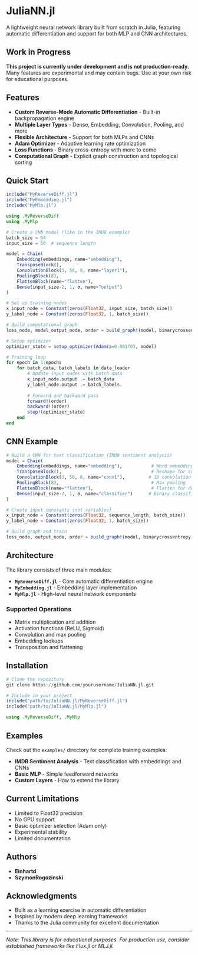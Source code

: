 # JuliaNN.jl

A lightweight neural network library built from scratch in Julia, featuring automatic differentiation and support for both MLP and CNN architectures.

## Work in Progress

**This project is currently under development and is not production-ready.** Many features are experimental and may contain bugs. Use at your own risk for educational purposes.

## Features

- **Custom Reverse-Mode Automatic Differentiation** - Built-in backpropagation engine
- **Multiple Layer Types** - Dense, Embedding, Convolution, Pooling, and more
- **Flexible Architecture** - Support for both MLPs and CNNs
- **Adam Optimizer** - Adaptive learning rate optimization
- **Loss Functions** - Binary cross-entropy with more to come
- **Computational Graph** - Explicit graph construction and topological sorting

## Quick Start

```julia
include("MyReverseDiff.jl")
include("MyEmbedding.jl")
include("MyMlp.jl")

using .MyReverseDiff
using .MyMlp

# Create a CNN model (like in the IMDB example)
batch_size = 64
input_size = 50  # sequence length

model = Chain(
    Embedding(embeddings, name="embedding"),
    TransposeBlock(),
    ConvolutionBlock(3, 50, 8, name="layer1"),
    PoolingBlock(8),
    FlattenBlock(name="flatten"),
    Dense(input_size-2, 1, σ, name="output")
)

# Set up training nodes
x_input_node = Constant(zeros(Float32, input_size, batch_size))
y_label_node = Constant(zeros(Float32, 1, batch_size))

# Build computational graph
loss_node, model_output_node, order = build_graph!(model, binarycrossentropy, x_input_node, y_label_node)

# Setup optimizer
optimizer_state = setup_optimizer(Adam(a=0.001f0), model)

# Training loop
for epoch in 1:epochs
    for batch_data, batch_labels in data_loader
        # Update input nodes with batch data
        x_input_node.output .= batch_data
        y_label_node.output .= batch_labels
        
        # Forward and backward pass
        forward!(order)
        backward!(order)
        step!(optimizer_state)
    end
end
```

## CNN Example

```julia
# Build a CNN for text classification (IMDB sentiment analysis)
model = Chain(
    Embedding(embeddings, name="embedding"),           # Word embeddings
    TransposeBlock(),                                  # Reshape for convolution
    ConvolutionBlock(3, 50, 8, name="conv1"),         # 1D convolution
    PoolingBlock(8),                                   # Max pooling
    FlattenBlock(name="flatten"),                      # Flatten for dense layer
    Dense(input_size-2, 1, σ, name="classifier")      # Binary classification
)

# Create input constants (not variables)
x_input_node = Constant(zeros(Float32, sequence_length, batch_size))
y_label_node = Constant(zeros(Float32, 1, batch_size))

# Build graph and train
loss_node, output_node, order = build_graph!(model, binarycrossentropy, x_input_node, y_label_node)
```

## Architecture

The library consists of three main modules:

- **`MyReverseDiff.jl`** - Core automatic differentiation engine
- **`MyEmbedding.jl`** - Embedding layer implementation  
- **`MyMlp.jl`** - High-level neural network components

### Supported Operations

- Matrix multiplication and addition
- Activation functions (ReLU, Sigmoid)
- Convolution and max pooling
- Embedding lookups
- Transposition and flattening

## Installation

```julia
# Clone the repository
git clone https://github.com/yourusername/JuliaNN.jl.git

# Include in your project
include("path/to/JuliaNN.jl/MyReverseDiff.jl")
include("path/to/JuliaNN.jl/MyMlp.jl")

using .MyReverseDiff, .MyMlp
```

## Examples

Check out the `examples/` directory for complete training examples:

- **IMDB Sentiment Analysis** - Text classification with embeddings and CNNs
- **Basic MLP** - Simple feedforward networks
- **Custom Layers** - How to extend the library

## Current Limitations

- Limited to Float32 precision
- No GPU support
- Basic optimizer selection (Adam only)
- Experimental stability
- Limited documentation

## Authors

- **Einhartd**
- **SzymonRogozinski**

## Acknowledgments

- Built as a learning exercise in automatic differentiation
- Inspired by modern deep learning frameworks
- Thanks to the Julia community for excellent documentation

---

*Note: This library is for educational purposes. For production use, consider established frameworks like Flux.jl or MLJ.jl.*
